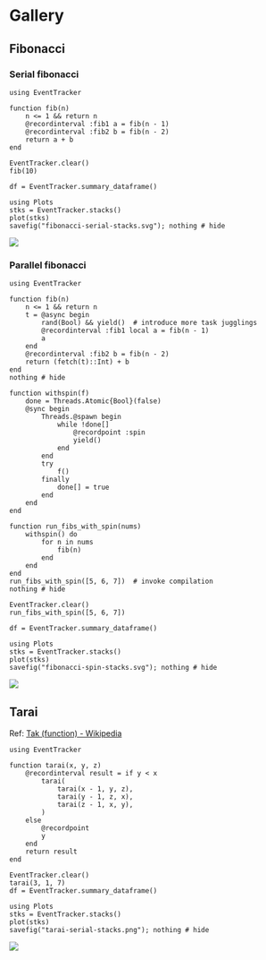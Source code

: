 # Gallery

## Fibonacci

### Serial fibonacci

```@example fibonacci-serial
using EventTracker

function fib(n)
    n <= 1 && return n
    @recordinterval :fib1 a = fib(n - 1)
    @recordinterval :fib2 b = fib(n - 2)
    return a + b
end

EventTracker.clear()
fib(10)

df = EventTracker.summary_dataframe()
```

```@example fibonacci-serial
using Plots
stks = EventTracker.stacks()
plot(stks)
savefig("fibonacci-serial-stacks.svg"); nothing # hide
```

![](fibonacci-serial-stacks.svg)

### Parallel fibonacci

```@example fibonacci-spin
using EventTracker

function fib(n)
    n <= 1 && return n
    t = @async begin
        rand(Bool) && yield()  # introduce more task jugglings
        @recordinterval :fib1 local a = fib(n - 1)
        a
    end
    @recordinterval :fib2 b = fib(n - 2)
    return (fetch(t)::Int) + b
end
nothing # hide
```

```@example fibonacci-spin
function withspin(f)
    done = Threads.Atomic{Bool}(false)
    @sync begin
        Threads.@spawn begin
            while !done[]
                @recordpoint :spin
                yield()
            end
        end
        try
            f()
        finally
            done[] = true
        end
    end
end

function run_fibs_with_spin(nums)
    withspin() do
        for n in nums
            fib(n)
        end
    end
end
run_fibs_with_spin([5, 6, 7])  # invoke compilation
nothing # hide
```

```@example fibonacci-spin
EventTracker.clear()
run_fibs_with_spin([5, 6, 7])

df = EventTracker.summary_dataframe()
```

```@example fibonacci-spin
using Plots
stks = EventTracker.stacks()
plot(stks)
savefig("fibonacci-spin-stacks.svg"); nothing # hide
```

![](fibonacci-spin-stacks.svg)

## Tarai

Ref: [Tak (function) - Wikipedia](https://en.wikipedia.org/wiki/Tak_(function))

```@example tarai-serial
using EventTracker

function tarai(x, y, z)
    @recordinterval result = if y < x
        tarai(
            tarai(x - 1, y, z),
            tarai(y - 1, z, x),
            tarai(z - 1, x, y),
        )
    else
        @recordpoint
        y
    end
    return result
end

EventTracker.clear()
tarai(3, 1, 7)
df = EventTracker.summary_dataframe()
```

```@example tarai-serial
using Plots
stks = EventTracker.stacks()
plot(stks)
savefig("tarai-serial-stacks.png"); nothing # hide
```

![](tarai-serial-stacks.png)
